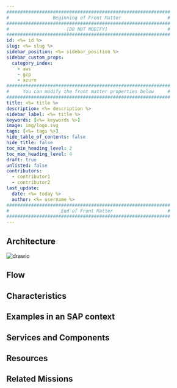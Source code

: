 ```yaml
---
############################################################
#                Beginning of Front Matter                 #
############################################################
#                     [DO NOT MODIFY]                      #
############################################################
id: <%= id %> 
slug: <%= slug %> 
sidebar_position: <%= sidebar_position %> 
sidebar_custom_props: 
  category_index: 
    - aws
    - gcp
    - azure
############################################################
#     You can modify the front matter properties below     #
############################################################
title: <%= title %>
description: <%= description %>
sidebar_label: <%= title %>
keywords: [<%= keywords %>]
image: img/logo.svg
tags: [<%= tags %>]
hide_table_of_contents: false
hide_title: false
toc_min_heading_level: 2
toc_max_heading_level: 4
draft: true
unlisted: false
contributors:
  - contributor1
  - contributor2
last_update:
  date: <%= today %>
  author: <%= username %>
############################################################
#                   End of Front Matter                    #
############################################################
---
```


<!-- Add the 'why?' for this architecture. Why do we have it? What is its purpose -->

## Architecture

<!-- The drawio "image" should appear right after the Solution Diagram SVG image -->
![drawio](drawio/dummy.drawio)

## Flow

<!-- Add your flow content here -->

## Characteristics

<!-- Add your characteristics content here -->

## Examples in an SAP context

<!-- Add your SAP context examples here -->

## Services and Components

<!-- Add your services and components here -->

## Resources

<!-- Add your resources here -->

## Related Missions

<!-- Add related missions here -->
